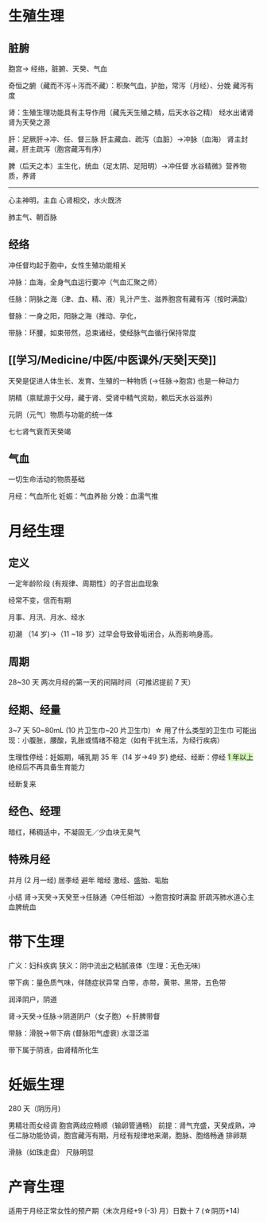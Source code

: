 # 生殖生理
## 脏腑
胞宫→ 经络，脏腑、天癸、气血

奇恒之腑（藏而不泻＋泻而不藏）：积聚气血，护胎，常泻（月经）、分娩
藏泻有度

肾：生殖生理功能具有主导作用（藏先天生殖之精，后天水谷之精）
经水出诸肾
肾为天癸之源

肝：足厥肝→冲、任、督三脉
肝主藏血、疏泻（血脏）→冲脉（血海）
肾主封藏，肝主疏泻（胞宫藏泻有序）

脾（后天之本）主生化，统血（足太阴、足阳明）→冲任督
水谷精微》营养物质，养肾

---

心主神明，主血
心肾相交，水火既济

肺主气、朝百脉

## 经络

冲任督均起于胞中，女性生殖功能相关

冲脉：血海，全身气血运行要冲（气血汇聚之师）

任脉：阴脉之海（津、血、精、液）乳汁产生、滋养胞宫有藏有泻（按时满盈）

督脉：一身之阳，阳脉之海（推动、孕化，

带脉：环腰，如束带然，总束诸经，使经脉气血循行保持常度

## [[学习/Medicine/中医/中医课外/天癸|天癸]]

天癸是促进人体生长、发育、生殖的一种物质 (→任脉→胞宫) 也是一种动力

阴精（禀赋源于父母，藏于肾、受肾中精气资助，赖后天水谷滋养)

元阴（元气）物质与功能的统一体

七七肾气衰而天癸竭

## 气血
一切生命活动的物质基础

月经：气血所化
妊娠：气血养胎
分娩：血濡气推

# 月经生理
## 定义
一定年龄阶段 (有规律、周期性）的子宫出血现象

经常不变，信而有期

月事、月汛、月水、经水

初潮 （14 岁)→（11 ~18 岁）过早会导致骨垢闭合，从而影响身高。

## 周期
28~30 天
两次月经的第一天的间隔时间（可推迟提前 7 天）

## 经期、经量
3~7 天
50~80mL (10 片卫生巾~20 片卫生巾）☆ 用了什么类型的卫生巾
可能出现：小腹胀，腰酸，乳胀或情绪不稳定（如有干扰生活，为经行疾病）

生理性停经：妊娠期，哺乳期
35 年（14 岁→49 岁)
绝经、经断：停经 <span style="background:#d3f8b6">1 年以上</span>
绝经后不再具备生育能力

经断复来 

## 经色、经理
暗红，稀稠适中，不凝固无／少血块无臭气

## 特殊月经
并月 (2 月一经)
居季经
避年
暗经
激经、盛胎、垢胎

小结
肾→天癸→天癸至→任脉通（冲任相滋）→胞宫按时满盈
肝疏泻肺水道心主血脾统血

# 带下生理
广义：妇科疾病
狭义：阴中流出之粘腻液体（生理：无色无味)

带下病：量色质气味，伴随症状异常
白带，赤带，黄带、黑带，五色带

润泽阴户，阴道

肾→天癸→任脉→阴道阴户（女子胞）←肝脾带督

带脉：滑脱→带下病
(督脉阳气虚衰)
水湿泛滥

带下属于阴液，由肾精所化生

# 妊娠生理
280 天（阴历月)

男精壮而女经调
胞宫两歧应畅顺（输卵管通畅）
前提：肾气充盛，天癸成熟，冲任二脉功能协调，胞宫藏泻有期，月经有规律地来潮，胞脉、胞络畅通
排卵期

滑脉（如珠走盘）
尺脉明显

# 产育生理
适用于月经正常女性的预产期（末次月经+9 (-3) 月）日数十 7 (☆阴历+14)





